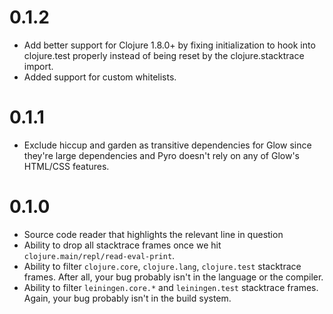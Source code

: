 # 0.1.2
* Add better support for Clojure 1.8.0+ by fixing initialization to hook into clojure.test properly instead of being reset by the clojure.stacktrace import.
* Added support for custom whitelists.

# 0.1.1
* Exclude hiccup and garden as transitive dependencies for Glow since they're large dependencies and Pyro doesn't rely on any of Glow's HTML/CSS features.

# 0.1.0
 * Source code reader that highlights the relevant line in question
 * Ability to drop all stacktrace frames once we hit `clojure.main/repl/read-eval-print`.
 * Ability to filter `clojure.core`, `clojure.lang`, `clojure.test` stacktrace frames. After all, your bug probably isn't in the language or the compiler.
 * Ability to filter `leiningen.core.*` and `leiningen.test` stacktrace frames. Again, your bug probably isn't in the build system.
